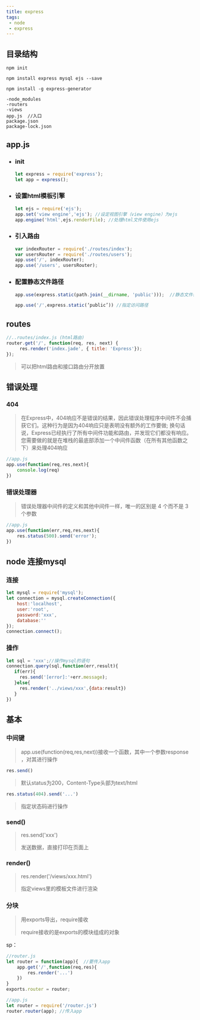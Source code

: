 ```yaml
---
title: express
tags: 
 - node
 - express
---
```


## 目录结构

```````
npm init
```````

```
npm install express mysql ejs --save
```

```
npm install -g express-generator
```



`````````
-node_modules
-routers
-views
app.js  //入口
package.json
package-lock.json
`````````



## app.js

- ### init

  ````js
  let express = require('express');
  let app = express();
  ````

- ### 设置html模板引擎

  `````js
  let ejs = require('ejs');
  app.set('view engine','ejs'); //设定视图引擎（view engine）为ejs
  app.engine('html',ejs.renderFile); //处理html文件使用ejs
  `````

- ### 引入路由

  ``````js
  var indexRouter = require('./routes/index');
  var usersRouter = require('./routes/users');
  app.use('/', indexRouter);
  app.use('/users', usersRouter);
  ``````

- ### 配置静态文件路径

  ````````js
  app.use(express.static(path.join(__dirname, 'public')));  //静态文件在public目录下
  
  app.use('/',express.static(‘public’)) //指定访问路径
  ````````

## routes

```js
//..routes/index.js (html路由)
router.get('/', function(req, res, next) {
 	 res.render('index.jade', { title: 'Express'});
});
```

> 可以把html路由和接口路由分开放置

## 错误处理

### 404

> 在Express中，404响应不是错误的结果，因此错误处理程序中间件不会捕获它们。这种行为是因为404响应只是表明没有额外的工作要做; 换句话说，Express已经执行了所有中间件功能和路由，并发现它们都没有响应。您需要做的就是在堆栈的最底部添加一个中间件函数（在所有其他函数之下）来处理404响应

``````js
//app.js
app.use(function(req,res,next){
    console.log(req)
})
``````

### 错误处理器

> 错误处理器中间件的定义和其他中间件一样，唯一的区别是 4 个而不是 3 个参数

```js
//app.js
app.use(function(err,req,res,next){
    res.status(500).send('error');
})
```

## node 连接mysql

### 连接

```js
let mysql = require('mysql');
let connection = mysql.createConnection({
    host:'localhost',
    user:'root',
    password:'xxx',
    database:''
});
connection.connect();
```

### 操作

```js
let sql = 'xxx';//操作mysql的语句
connection.query(sql,function(err,result){
   if(err){
     res.send('[error]:'+err.message);
   }else{
     res.render('../views/xxx',{data:result})
   }
})
```



## 基本

### 中间键

> app.use(function(req,res,next))接收一个函数，其中一个参数response ，对其进行操作

```js
res.send()
```

> 默认status为200，Content-Type头部为text/html

```js
res.status(404).send('...')
```

> 指定状态码进行操作

### send()

> res.send('xxx')
>
> 发送数据，直接打印在页面上

### render()

> res.render('/views/xxx.html')
>
> 指定views里的模板文件进行渲染

### 分块

> 用exports导出，require接收
>
> require接收的是exports的模块组成的对象

sp：

```js
//router.js
let router = function(app){  //要传入app
    app.get('/',function(req,res){
        res.render('...')
    })
}
exports.router = router;
```

```js
//app.js
let router = require('/router.js')
router.router(app); //传入app
```

